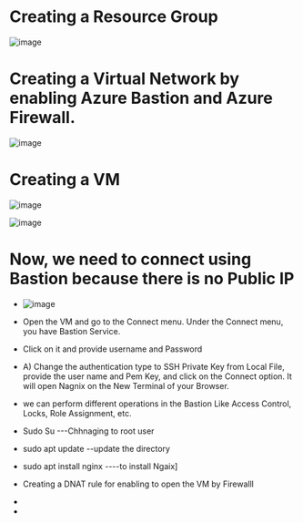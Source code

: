 # Creating a Resource Group

![image](https://github.com/ankitnewjobs/Azure-Practices-Examples/assets/154872782/3b3e6cd0-48e9-49f7-a294-4131cdd823ae)

# Creating a Virtual Network by enabling Azure Bastion and Azure Firewall.

![image](https://github.com/ankitnewjobs/Azure-Practices-Examples/assets/154872782/3af60fbe-86e1-428d-9b22-207bf79c635d)


# Creating a VM

![image](https://github.com/ankitnewjobs/Azure-Practices-Examples/assets/154872782/33e5354d-bea1-42b6-84e6-612054b7ed48)

![image](https://github.com/ankitnewjobs/Azure-Practices-Examples/assets/154872782/5279ba96-c033-48f2-856c-cecb3de35caf)

# Now, we need to connect using Bastion because there is no Public IP


- ![image](https://github.com/ankitnewjobs/Azure-Practices-Examples/assets/154872782/1f5294b1-507a-4c0a-9cd5-64a4e5c41616)

- Open the VM and go to the Connect menu. Under the Connect menu, you have Bastion Service.
- Click on it and provide username and Password
  
- A) Change the authentication type to SSH Private Key from Local File, provide the user name and Pem Key, and click on the Connect option. It will open Nagnix on the New Terminal of your Browser.

- we can perform different operations in the Bastion Like Access Control, Locks, Role Assignment, etc.

- Sudo Su ---Chhnaging to root user

- sudo apt update --update the directory

- sudo apt install nginx ----to install Ngaix]

- Creating a DNAT rule for enabling to open the VM by Firewalll

- 

- 






